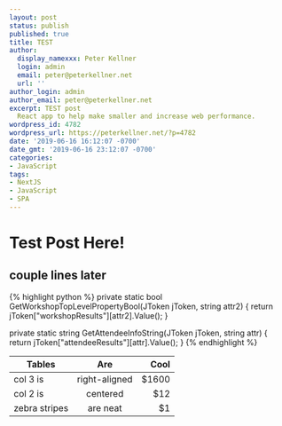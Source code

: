 ```yaml
---
layout: post
status: publish
published: true
title: TEST
author:
  display_namexxx: Peter Kellner
  login: admin
  email: peter@peterkellner.net
  url: ''
author_login: admin
author_email: peter@peterkellner.net
excerpt: TEST post
  React app to help make smaller and increase web performance.
wordpress_id: 4782
wordpress_url: https://peterkellner.net/?p=4782
date: '2019-06-16 16:12:07 -0700'
date_gmt: '2019-06-16 23:12:07 -0700'
categories:
- JavaScript
tags:
- NextJS
- JavaScript
- SPA
---
```


# Test Post Here!

## couple lines later

{% highlight python %}
private static bool GetWorkshopTopLevelPropertyBool(JToken jToken, string attr2)
{
    return jToken[&quot;workshopResults&quot;][attr2].Value<bool>();
}

private static string GetAttendeeInfoString(JToken jToken, string attr)
{
    return jToken[&quot;attendeeResults&quot;][attr].Value<string>();
}
{% endhighlight %}



| Tables        | Are           | Cool  |
| ------------- |:-------------:| -----:|
| col 3 is      | right-aligned | $1600 |
| col 2 is      | centered      |   $12 |
| zebra stripes | are neat      |    $1 |